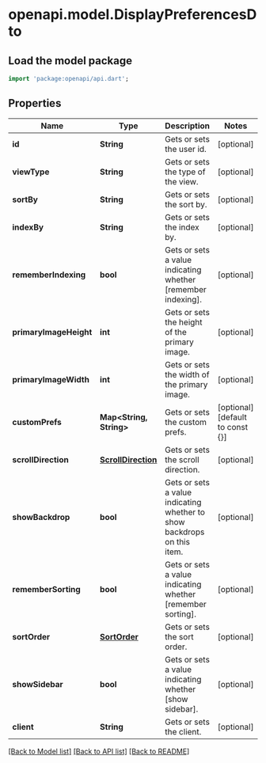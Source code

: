 # openapi.model.DisplayPreferencesDto

## Load the model package
```dart
import 'package:openapi/api.dart';
```

## Properties
Name | Type | Description | Notes
------------ | ------------- | ------------- | -------------
**id** | **String** | Gets or sets the user id. | [optional] 
**viewType** | **String** | Gets or sets the type of the view. | [optional] 
**sortBy** | **String** | Gets or sets the sort by. | [optional] 
**indexBy** | **String** | Gets or sets the index by. | [optional] 
**rememberIndexing** | **bool** | Gets or sets a value indicating whether [remember indexing]. | [optional] 
**primaryImageHeight** | **int** | Gets or sets the height of the primary image. | [optional] 
**primaryImageWidth** | **int** | Gets or sets the width of the primary image. | [optional] 
**customPrefs** | **Map<String, String>** | Gets or sets the custom prefs. | [optional] [default to const {}]
**scrollDirection** | [**ScrollDirection**](ScrollDirection.md) | Gets or sets the scroll direction. | [optional] 
**showBackdrop** | **bool** | Gets or sets a value indicating whether to show backdrops on this item. | [optional] 
**rememberSorting** | **bool** | Gets or sets a value indicating whether [remember sorting]. | [optional] 
**sortOrder** | [**SortOrder**](SortOrder.md) | Gets or sets the sort order. | [optional] 
**showSidebar** | **bool** | Gets or sets a value indicating whether [show sidebar]. | [optional] 
**client** | **String** | Gets or sets the client. | [optional] 

[[Back to Model list]](../README.md#documentation-for-models) [[Back to API list]](../README.md#documentation-for-api-endpoints) [[Back to README]](../README.md)


